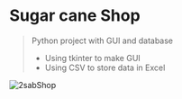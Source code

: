 # **Sugar cane Shop**
>Python project with GUI and database 
 >- Using tkinter to make GUI 
 >- Using CSV to store data in Excel
   
![2sabShop](https://user-images.githubusercontent.com/115734048/211112436-2589ef96-657e-4f0d-98f4-5f28869c0a0e.gif)


